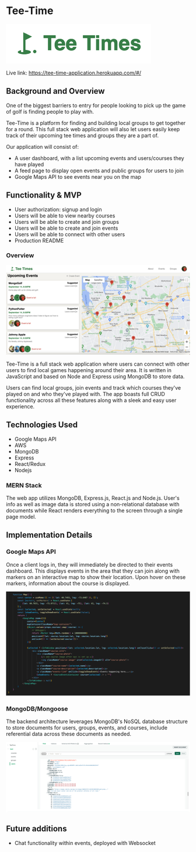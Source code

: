 # Tee-Time

![Logo](logo.png)

Live link: https://tee-time-application.herokuapp.com/#/

## Background and Overview 
One of the biggest barriers to entry for people looking to pick up the game of golf is finding people to play with.

Tee-Time is a platform for finding and building local groups to get together for a round. This full stack web application will also let users easily keep track of their upcoming tee times and groups they are a part of.

Our application will consist of:
* A user dashboard, with a list upcoming events and users/courses they have played
* A feed page to display open events and public groups for users to join
* Google Maps API to see events near you on the map

## Functionality & MVP 
* User authorization: signup and login 
* Users will be able to view nearby courses 
* Users will be able to create and join groups 
* Users will be able to create and join events 
* Users will be able to connect with other users
* Production README 

### Overview

![Events](events.png)

Tee-Time is a full stack web application where users can connect with other users to find local games happening around their area. It is written in JavaScript and based on Node and Express using MongoDB to store data. 

Users can find local groups, join events and track which courses they've played on and who they've played with. The app boasts full CRUD functionality across all these features along with a sleek and easy user experience.

## Technologies Used
* Google Maps API 
* AWS 
* MongoDB
* Express 
* React/Redux 
* Nodejs

### MERN Stack

The web app utilizes MongoDB, Express.js, React.js and Node.js. User's info as well as image data is stored using a non-relational database with documents while React renders everything to the screen through a single page model.

## Implementation Details

### Google Maps API

Once a client logs in, they will immediately be directed to their events dashboard. This displays events in the area that they can join along with markers on an interactive map to show their location. Upon hover on these markers, information about the course is displayed.

![MapCode](map_code.png)

### MongoDB/Mongoose

The backend architecture leverages MongoDB's NoSQL database structure to store documents for users, groups, events, and courses, include referential data across these documents as needed.

![MongoDB](mongo.png)

## Future additions

* Chat functionality within events, deployed with Websocket